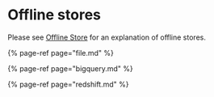 # Offline stores

Please see [Offline Store](../../concepts/offline-store.md) for an explanation of offline stores.

{% page-ref page="file.md" %}

{% page-ref page="bigquery.md" %}

{% page-ref page="redshift.md" %}

